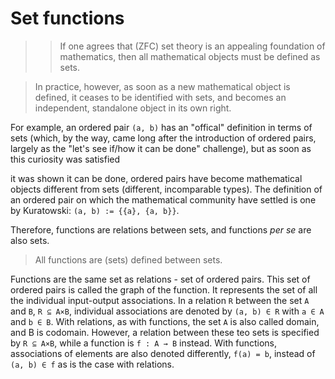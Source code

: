 # Set functions

>>If one agrees that (ZFC) set theory is an appealing foundation of mathematics, then all mathematical objects must be defined as sets.

>In practice, however, as soon as a new mathematical object is defined, it ceases to be identified with sets, and becomes an independent, standalone object in its own right.

For example, an ordered pair `(a, b)` has an "offical" definition in terms of sets (which, by the way, came long after the introduction of ordered pairs, largely as the "let's see if/how it can be done" challenge), but as soon as this curiosity was satisfied

it was shown it can be done, ordered pairs have become mathematical objects different from sets (different, incomparable types). The definition of an ordered pair on which the mathematical community have settled is one by Kuratowski: `(a, b) := {{a}, {a, b}}`.

Therefore, functions are relations between sets, and functions *per se* are also sets.

>All functions are (sets) defined between sets.

Functions are the same set as relations - set of ordered pairs. This set of ordered pairs is called the graph of the function. It represents the set of all the individual input-output associations. In a relation `R` between the set `A` and `B`, `R ⊆ A×B`, individual associations are denoted by `(a, b) ∈ R` with `a ∈ A` and `b ∈ B`. With relations, as with functions, the set `A` is also called domain, and B is codomain. However, a relation between these teo sets is specified by `R ⊆ A×B`, while a function is `f : A → B` instead. With functions, associations of elements are also denoted differently, `f(a) = b`, instead of `(a, b) ∈ f` as is the case with relations.
